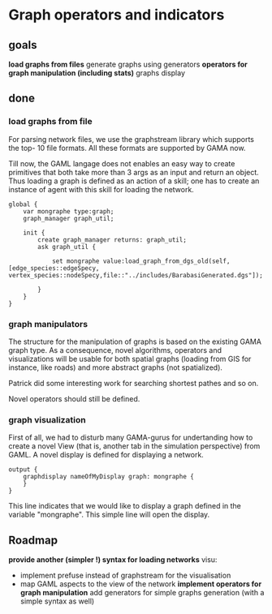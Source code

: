 # Graph operators and indicators

## goals

**load graphs from files** generate graphs using generators
**operators for graph manipulation (including stats)** graphs display

## done

### load graphs from file

For parsing network files, we use the graphstream library which supports the top- 10 file formats. All these formats are supported by GAMA now.

Till now, the GAML langage does not enables an easy way to create primitives that both take more than 3 args as an input and return an object. Thus loading a graph is defined as an action of a skill; one has to create an instance of agent with this skill for loading the network.

```
global {  
	var mongraphe type:graph;
	graph_manager graph_util;

	init { 
		create graph_manager returns: graph_util;
		ask graph_util {
			
			set mongraphe value:load_graph_from_dgs_old(self, [edge_species::edgeSpecy, vertex_species::nodeSpecy,file::"../includes/BarabasiGenerated.dgs"]);
		
		}
	}  
}

```

### graph manipulators

The structure for the manipulation of graphs is based on the existing GAMA graph type. As a consequence, novel algorithms, operators and visualizations will be usable for both spatial graphs (loading from GIS for instance, like roads) and more abstract graphs (not spatialized).

Patrick did some interesting work for searching shortest pathes and so on.

Novel operators should still be defined.

### graph visualization

First of all, we had to disturb many GAMA-gurus for undertanding how to create a novel View (that is, another tab in the simulation perspective) from GAML. A novel display is defined for displaying a network.

```
output {
	graphdisplay nameOfMyDisplay graph: mongraphe {	 
	}
}
```

This line indicates that we would like to display a graph defined in the variable "mongraphe". This simple line will open the display.



## Roadmap

**provide another (simpler !) syntax for loading networks** visu:
  * implement prefuse instead of graphstream for the visualisation
  * map GAML aspects to the view of the network
**implement operators for graph manipulation** add generators for simple graphs generation (with a simple syntax as well)